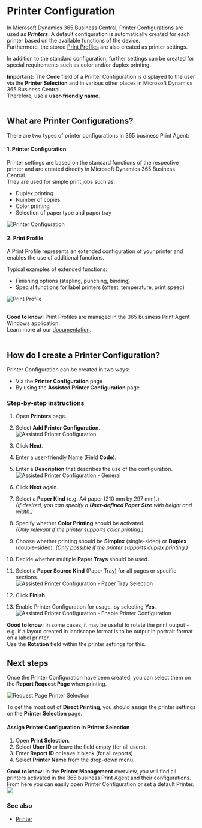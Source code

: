 # Printer Configuration

In Microsoft Dynamics 365 Business Central, Printer Configurations are used as **_Printers_**. A default configuration is automatically created for each printer based on the available functions of the device.  
Furthermore, the stored [Print Profiles](print-agent-config-printprofile.md) are also created as printer settings.

In addition to the standard configuration, further settings can be created for special requirements such as color and/or duplex printing.

<div class="alert alert-info">
    <i class="fa-duotone fa-thin fa-lightbulb fa-lg"></i> <strong>Important:</strong>
	The <b>Code</b> field of a Printer Configuration is displayed to the user via the <b>Printer Selection</b> and in various other places in Microsoft Dynamics 365 Business Central. <br>
	Therefore, use a <b>user-friendly name</b>.
</div>

<br>

## What are Printer Configurations?

There are two types of printer configurations in 365 business Print Agent:

#### 1. Printer Configuration

Printer settings are based on the standard functions of the respective printer and are created directly in Microsoft Dynamics 365 Business Central.  
They are used for simple print jobs such as:

- Duplex printing
- Number of copies
- Color printing
- Selection of paper type and paper tray

![Printer Configuration](/assets/images/365-business-print-agent/1b3143accd75d67305341ac9a314b681aa754fe966df87c434e0d240752862a8.png)  

#### 2. Print Profile

A Print Profile represents an extended configuration of your printer and enables the use of additional functions.

Typical examples of extended functions:

- Finishing options (stapling, punching, binding)
- Special functions for label printers (offset, temperature, print speed)

![Print Profile](/assets/images/365-business-print-agent/73601980-d650-4193-8c9e-26e8fe823e1b.png)

<br>

<div class="alert alert-info">
    <i class="fa-duotone fa-thin fa-lightbulb fa-lg"></i> <strong>Good to know:</strong> 
    Print Profiles are managed in the 365 business Print Agent Windows application.<br>
    Learn more at our <a href="print-agent-config-printprofile.md">documentation</a>.
</div>

<br>

## How do I create a Printer Configuration?

Printer Configuration can be created in two ways:

- Via the **Printer Configuration** page
- By using the **Assisted Printer Configuration** page

### Step-by-step instructions

 1. Open **Printers** page.
 2. Select **Add Printer Configuration**.<br>
    ![Assisted Printer Configuration](/assets/images/365-business-print-agent/3dec41cc0618402d763e35f398cfac74961504a8b36643f152e31f10c428c125.png)  

 3. Click **Next**.
 4. Enter a user-friendly Name (Field **Code**).
 5. Enter a **Description** that describes the use of the configuration.<br>
    ![Assisted Printer Configuration - General](/assets/images/365-business-print-agent/1a276d89ea83cdf50266c0cf659f387072d70168d92310a935b122fe2009b856.png)
	
 6. Click **Next** again.
 7. Select a **Paper Kind** (e.g. A4 paper (210 mm by 297 mm).)  
    _(If desired, you can specify a **User-defined Paper Size** with height and width.)_
 8. Specify whether **Color Printing** should be activated.  
    _(Only relevant if the printer supports color printing.)_
 9.  Choose whether printing should be **Simplex** (single-sided) or **Duplex** (double-sided).
	_(Only possible if the printer supports duplex printing.)_ 
 10. Decide whether multiple **Paper Trays** should be used.
 11. Select a **Paper Source Kind** (Paper Tray) for all pages or specific sections.<br>
    ![Assisted Printer Configuration - Paper Tray Selection](/assets/images/365-business-print-agent/8a5abd438a19a5badc512c15d08a0ebb706f4c491593f4f58e616e8c3a1f9e8f.png)
	
 12. Click **Finish**.
 13. Enable Printer Configuration for usage, by selecting **Yes**.<br>
    ![Assisted Printer Configuration - Enable Printer Configuration](/assets/images/365-business-print-agent/e5a81f4c85fe8f35f56e061524f6e9b021a7b856078c0fe3a49ba1fbc607ce97.png)  

<div class="alert alert-notice">
    <i class="fa-light fa-hand-point-up fa-lg"></i> <strong>Good to know:</strong>
	In some cases, it may be useful to rotate the print output - e.g. if a layout created in landscape format is to be output in portrait format on a label printer.<br>
	Use the <b>Rotation</b> field within the printer settings for this.
</div>

## Next steps

Once the Printer Configuration have been created, you can select them on the **Report Request Page** when printing.

![Request Page Printer Selection](/assets/images/365-business-print-agent/7b40a7721875b4237ff74101d0c7aaafeca27c3b8155c8f22fbf6aced188a5c0.png)  

To get the most out of **Direct Printing**, you should assign the printer settings on the **Printer Selection** page.


#### Assign Printer Configuration in Printer Selection

 1. Open **Print Selection**.
 2. Select **User ID** or leave the field empty (for all users).
 3. Enter **Report ID** or leave it blank (for all reports).
 4. Select **Printer Name** from the drop-down menu.

<div class="alert alert-info">
    <i class="fa-duotone fa-thin fa-lightbulb fa-lg"></i> <strong>Good to know:</strong>
	In the <b>Printer Management</b> overview, you will find all printers activated in the 365 business Print Agent and their configurations. <br>
	From here you can easily open Printer Configuration or set a default Printer.<br>
	<img src="/assets/images/365-business-print-agent/f66b313410695f3a550f126155fc3b9d6abf9c663c5840e9d2c1887948fbfd41.png">
</div>

### See also

 - [Printer](printer.md)
